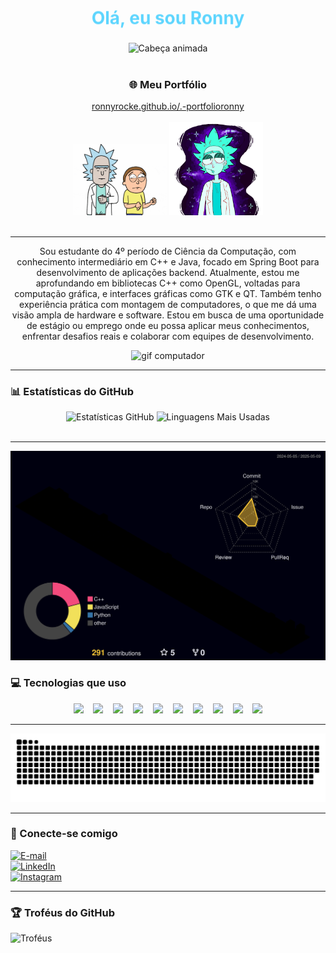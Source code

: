 <div align="center">
  <h1 style="color: #00BFFF; font-size: 2em; animation: fadeIn 3s ease-in-out infinite alternate;">Olá, eu sou Ronny</h1>

  <style>
    @keyframes fadeIn {
      0% { opacity: 0; transform: translateY(-10px); }
      100% { opacity: 1; transform: translateY(0); }
    }
  </style>

  <img src="./src/head.gif" alt="Cabeça animada" width="60%" style="max-width: 500px;"><br><br>

  <h3>🌐 Meu Portfólio</h3>
  <a href="https://ronnyrocke.github.io/.-portfolioronny" target="_blank">ronnyrocke.github.io/.-portfolioronny</a><br><br>

  <img src="./src/rickmorty.gif" alt="Rick and Morty" width="150">
  <img src="./src/g0LgXzF.gif" alt="Rick Animado" width="150">
</div>

<br/>

---

<p align="center">
  Sou estudante do 4º período de Ciência da Computação, com conhecimento intermediário em C++ e Java, focado em Spring Boot para desenvolvimento de aplicações backend. Atualmente, estou me aprofundando em bibliotecas C++ como OpenGL, voltadas para computação gráfica, e interfaces gráficas como GTK e QT. Também tenho experiência prática com montagem de computadores, o que me dá uma visão ampla de hardware e software. Estou em busca de uma oportunidade de estágio ou emprego onde eu possa aplicar meus conhecimentos, enfrentar desafios reais e colaborar com equipes de desenvolvimento.
</p>

<p align="center">
  <img src="./src/computer.gif" alt="gif computador" height="190px">
</p>

---

### 📊 Estatísticas do GitHub

<div align="center">
  <img src="https://github-readme-stats.vercel.app/api?username=RonnyRocke&show_icons=true&theme=radical&locale=pt-br" alt="Estatísticas GitHub">
  <img src="https://github-readme-stats.vercel.app/api/top-langs/?username=RonnyRocke&layout=compact&theme=radical&hide=c&card_width=500&langs_count=8&hide_border=true&border_color=purple&border_radius=10&title_color=purple&icon_color=purple&text_color=white&bg_color=rgba(0,0,0,0.1)" alt="Linguagens Mais Usadas">
</div>

<br/>

---

![3D Contribution Graph](./profile-3d-contrib/profile-night-rainbow.svg)

### 💻 Tecnologias que uso

<div align="center">
  <img src="https://cdn.jsdelivr.net/gh/devicons/devicon/icons/html5/html5-original.svg" height="25" />
  <img width="8" />
  <img src="https://cdn.jsdelivr.net/gh/devicons/devicon/icons/css3/css3-original.svg" height="25" />
  <img width="8" />
  <img src="https://cdn.jsdelivr.net/gh/devicons/devicon/icons/javascript/javascript-plain.svg" height="25" />
  <img width="8" />
  <img src="https://cdn.jsdelivr.net/gh/devicons/devicon/icons/react/react-original.svg" height="25" />
  <img width="8" />
  <img src="https://cdn.jsdelivr.net/gh/devicons/devicon/icons/java/java-original.svg" height="25" />
  <img width="8" />
  <img src="https://cdn.jsdelivr.net/gh/devicons/devicon/icons/spring/spring-original.svg" height="25" />
  <img width="8" />
  <img src="https://cdn.jsdelivr.net/gh/devicons/devicon/icons/c/c-original.svg" height="25" />
  <img width="8" />
  <img src="https://cdn.jsdelivr.net/gh/devicons/devicon/icons/mysql/mysql-original.svg" height="25" />
  <img width="8" />
  <img src="https://cdn.jsdelivr.net/gh/devicons/devicon/icons/postgresql/postgresql-original.svg" height="25" />
  <img width="8" />
  <img src="https://cdn.jsdelivr.net/gh/devicons/devicon/icons/docker/docker-original.svg" height="25" />
</div>

---

<picture>
  <source media="(prefers-color-scheme: dark)" srcset="https://raw.githubusercontent.com/mari4souza/mari4souza/output/github-contribution-grid-snake-dark.svg">
  <source media="(prefers-color-scheme: light)" srcset="https://raw.githubusercontent.com/mari4souza/mari4souza/output/github-contribution-grid-snake.svg">
  <img alt="animação do gráfico de contribuição" src="https://raw.githubusercontent.com/mari4souza/mari4souza/output/github-contribution-grid-snake.svg">
</picture>

---

### 🤝 Conecte-se comigo

[![E-mail](https://img.shields.io/badge/-Email-000?style=for-the-badge&logo=microsoft-outlook&logoColor=00BFFF&color:FFF)](mailto:ronaldespertosoares@gmail.com)  
[![LinkedIn](https://img.shields.io/badge/-LinkedIn-000?style=for-the-badge&logo=linkedin&logoColor=00BFFF&color:FFF)](https://www.linkedin.com/in/ronald-soares-4510ab1a2/)  
[![Instagram](https://img.shields.io/badge/-Instagram-000?style=for-the-badge&logo=instagram&logoColor=00BFFF&color:FFF)](https://www.instagram.com/ronny_rocke/)

---

### 🏆 Troféus do GitHub

![Troféus](https://github-profile-trophy.vercel.app/?username=RonnyRocke&theme=onedark)
